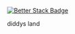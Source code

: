 [![Better Stack Badge](https://uptime.betterstack.com/status-badges/v1/monitor/1g4wd.svg)](https://uptime.betterstack.com/?utm_source=status_badge)

diddys land
